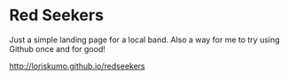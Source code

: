# Red Seekers
Just a simple landing page for a local band. Also a way for me to try using Github once and for good!

http://loriskumo.github.io/redseekers